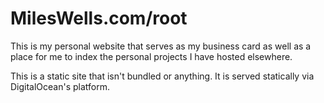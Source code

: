 # MilesWells.com/root

This is my personal website that serves as my business card as well as a place for me to index the personal projects I have hosted elsewhere.

This is a static site that isn't bundled or anything. It is served statically via DigitalOcean's platform.
